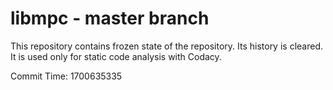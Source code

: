 # libmpc - master branch

This repository contains frozen state of the repository.
Its history is cleared. It is used only for static code
analysis with Codacy.

Commit Time: 1700635335